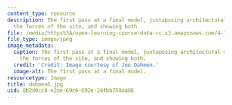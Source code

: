 ```yaml
---
content_type: resource
description: The first pass at a final model, juxtaposing architectural masses against
  the forces of the site, and showing both.
file: /media/https%3A/open-learning-course-data-rc.s3.amazonaws.com/4-155b-architectural-design-level-iii-a-student-center-for-mit-fall-2004/8b2d0cc8e2ae69c6092e24fbb750aa06_dahmen6.jpg
file_type: image/jpeg
image_metadata:
  caption: The first pass at a final model, juxtaposing architectural masses against
    the forces of the site, and showing both.
  credit: 'Credit: Image courtesy of Joe Dahmen.'
  image-alt: The first pass at a final model.
resourcetype: Image
title: dahmen6.jpg
uid: 8b2d0cc8-e2ae-69c6-092e-24fbb750aa06
---
```

